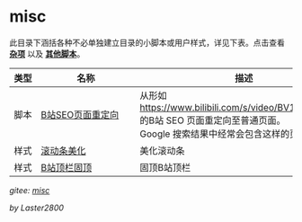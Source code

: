 # misc

此目录下涵括各种不必单独建立目录的小脚本或用户样式，详见下表。点击查看 **[杂项](https://greasyfork.org/zh-CN/scripts?language=all&set=470770)** 以及 **[其他脚本](https://greasyfork.org/zh-CN/scripts?language=all&set=470686)**。

| <div style="min-width:2em">类型</div> | <div style="min-width:10em">名称</div>                          | 描述                                                                                                                               |
| ------------------------------------- | --------------------------------------------------------------- | ---------------------------------------------------------------------------------------------------------------------------------- |
| 脚本                                  | [B站SEO页面重定向](https://greasyfork.org/zh-CN/scripts/430227) | 从形如 <https://www.bilibili.com/s/video/BV1xx411c7mD> 的B站 SEO 页面重定向至普通页面。<br>Google 搜索结果中经常会包含这样的页面。 |
| 样式                                  | [滚动条美化](https://greasyfork.org/zh-CN/scripts/430290)       | 美化滚动条                                                                                                                         |
| 样式                                  | [B站顶栏固顶](https://greasyfork.org/zh-CN/scripts/430292)      | 固顶B站顶栏                                                                                                                        |

*gitee: [misc](https://gitee.com/liangjiancang/userscript/tree/master/misc)*

*by Laster2800*
